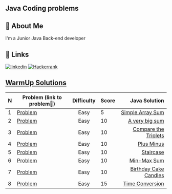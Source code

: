 ## Java Coding problems
## 🚀 About Me
I'm a Junior Java Back-end developer


## 🔗 Links
[![linkedin](https://img.shields.io/badge/linkedin-0A66C2?style=for-the-badge&logo=linkedin&logoColor=white)](https://www.linkedin.com/in/telman-gadimov-0462ab20b/)
[![Hackerrank](https://img.shields.io/badge/-Hackerrank-2EC866?style=for-the-badge&logo=HackerRank&logoColor=white)](https://www.hackerrank.com/telmangadimov1?hr_r=1/)
## [WarmUp Solutions](https://www.hackerrank.com/domains/algorithms?filters%5Bstatus%5D%5B%5D=unsolved&filters%5Bstatus%5D%5B%5D=solved&filters%5Bsubdomains%5D%5B%5D=warmup&badge_type=problem-solving)

| N     | Problem (link to problem🔗)                                                                       | Difficulty     | Score |                                                                                                               Java Solution |
|:------|---------------------------------------------------------------------------------------------------|:--------------:|-------|----------------------------------------------------------------------------------------------------------------------------:|
| 1     | [Problem](https://www.hackerrank.com/challenges/simple-array-sum/problem?isFullScreen=false)      |      Easy      | 5     |           [Simple Array Sum](https://github.com/telman03/Hackerrank-Problems/blob/java/Problem_Solving/simpleArraySum.java) |
| 2     | [Problem](https://www.hackerrank.com/challenges/a-very-big-sum/problem?isFullScreen=false)        |      Easy      | 10    |                [A very big sum](https://github.com/telman03/Hackerrank-Problems/blob/java/Problem_Solving/aVeryBigSum.java) |
| 3     | [Problem](https://www.hackerrank.com/challenges/compare-the-triplets/problem?isFullScreen=false)  |      Easy      | 10    |      [Compare the Triplets](https://github.com/telman03/Hackerrank-Problems/blob/java/Problem_Solving/compareTriplets.java) |
| 4     | [Problem](https://www.hackerrank.com/challenges/plus-minus/problem?isFullScreen=false)            |      Easy      | 10    |                      [Plus Minus](https://github.com/telman03/Hackerrank-Problems/blob/java/Problem_Solving/plusMinus.java) |
| 5     | [Problem](https://www.hackerrank.com/challenges/staircase/problem?isFullScreen=false)             |      Easy      | 10    |                       [Staircase](https://github.com/telman03/Hackerrank-Problems/blob/java/Problem_Solving/staircase.java) |
| 6     | [Problem](https://www.hackerrank.com/challenges/mini-max-sum/problem?isFullScreen=false)          |      Easy      | 10    |                   [Min-Max Sum](https://github.com/telman03/Hackerrank-Problems/blob/java/Problem_Solving/min_max_Sum.java) |
| 7     | [Problem](https://www.hackerrank.com/challenges/birthday-cake-candles/problem?isFullScreen=false) |      Easy      | 10    | [Birthday Cake Candles](https://github.com/telman03/Hackerrank-Problems/blob/java/Problem_Solving/birthdayCakeCandles.java) |
| 8     | [Problem](https://www.hackerrank.com/challenges/time-conversion/problem?isFullScreen=false)       |      Easy      | 15    |            [Time Conversion](https://github.com/telman03/Hackerrank-Problems/blob/java/Problem_Solving/timeConversion.java) |